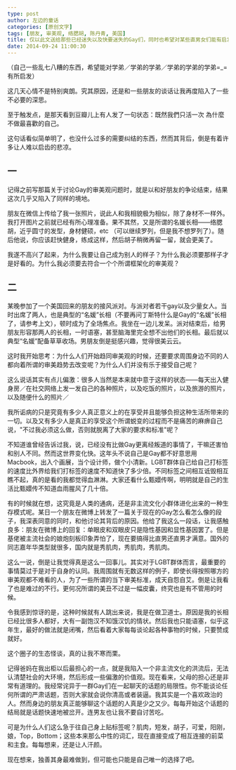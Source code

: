 ```yaml
---
type: post
author: 左边的童话
categories: [原创文字]
tags: [朋友, 审美观, 络腮胡, 陈丹青, 美国]
title: 仅以此文送给那些已经迷失以及快要迷失的Gay们，同时也希望对某些直男女们能有启发
date: 2014-09-24 11:00:30
---
```


（自己一些乱七八糟的东西，希望能对学弟／学弟的学弟／学弟的学弟的学弟=_= 有所启发）

这几天心情不是特别爽朗。究其原因，还是和一些朋友的谈话让我再度陷入了一些不必要的深思。

至于触发点，是那天看到豆瓣儿上有人发了一句状态：既然我們只活一次 為什麼不做最喜歡的自己。

这句话看似简单明了，也没什么过多的需要纠结的东西，然而其背后，倒是有着许多让人难以启齿的悲凉。

## 一

记得之前写那篇关于讨论Gay的审美观问题时，就是以和好朋友的争论结束，结果这次几乎又陷入了同样的境地。

朋友在微信上传给了我一张照片，说此人和我相貌极为相似，除了身材不一样外。我打开图片之前就已经有所心理准备。果不其然，又是所谓的名媛长相——络腮胡，近乎圆寸的发型，身材健硕，etc （可以继续罗列，但是我不想罗列了）。随后他说，你应该赶快健身，练成这样，然后胡子稍微再留一留，就会更美了。

我遂不高兴了起来，为什么我要让自己成为别人的样子？为什么我必须要那样子才是好看的。为什么我必须要去符合一个个所谓框架化的审美观？

## 二

某晚参加了一个美国回来的朋友的接风派对。与派对者若干gay以及少量女人。当时出席了两人，也是典型的“名媛”长相（不要再问丁斯特什么是Gay的“名媛”长相了，请参考上文），顿时成为了全场焦点。我坐在一边儿发呆。派对结束后，给男朋友形容那两人的长相，一时语塞，甚至脑海里完全想不出他们的长相。最后就以典型“名媛”配备草草收场。男朋友倒是挺感兴趣，觉得很美云云。

这时我开始思考：为什么人们开始趋同审美观的时候，还要要求周围身边不同的人都向着所谓的审美趋势去改变呢？为什么人们并没有乐于接受自己呢？

这么说话其实有点儿偏激：很多人当然是本来就中意于这样的状态——每天出入健身房／在社交网络上发一发自己的各种照片，以及吃饭的照片，以及旅游的照片，以及随便什么的照片／

我所诟病的只是究竟有多少人真正意义上的在享受并且能够负担这种生活所带来的一切。以及又有多少人是真正的享受这个所谓蜕变的过程而不是痛苦的麻痹自己说，"不过我必须这么做，否则就脱离了大家的要求和标准"呢？

不知道谁曾经告诉过我，说，已经没有比做Gay更离经叛道的事情了，干嘛还害怕和别人不同。然而这世界变化快。这年头不说自己是Gay都不好意思用Macbook，出入个画展，当个设计师，做个小清新。LGBT群体自己给自己打标签的速度比外界给我们打标签的速度不知道快了多少倍。不同标签之间相互诋毁相互瞧不起，真的是看的我都觉得血淋淋。大家还看什么甄嬛传啊，明明就是自己的生活比甄嬛传不知道血雨腥风了几十倍。

有的时候就在想，这究竟是人类的通病，还是非主流文化小群体进化出来的一种生存模式呢。某日一个朋友在微博上转发了一篇关于现在的Gay怎么看怎么像的段子，我深表同意的同时，和他讨论其背后的原因。他给了我这么一段话，让我感触良多：朋友在微博上的回复：单眼皮和双眼皮只是隐性基因和显性基因罢了。但是基佬被主流社会的娘炮刻板印象弄怕了，现在要搞得比直男还直男才满意。国外的同志嘉年华类型就很多，国内就是秀肌肉，秀肌肉，秀肌肉。

这么一说，倒是让我觉得真是这么一回事儿。其实对于LGBT群体而言，最重要的事情莫过于是对于自身的认同。我周围就有无数这样的例子，即使长得按照哪方的审美观都不难看的人，为了一些所谓的当下审美标准，成天自怨自艾。倒是让我看了也是难过的不行。更何况所谓的美丑不过是一幅皮囊，终究也是有不管用的时候。

令我感到惊讶的是，这种时候就有人跳出来说，我是在做卫道士。原因是我的长相已经比很多人都好，大有一副饱汉不知饿汉饥的情状。然后我也只能语塞，似乎这年生，最好的做法就是闭嘴，然后看着大家每每谈论起各种事物的时候，只要赞成就好。

这个圈子的生态怪谈，真的让我不寒而栗。

记得爸妈在我出柜以后最担心的一点，就是我陷入一个非主流文化的洪流后，无法认清楚社会的大环境，然后形成一些偏激的价值观。现在看来，父母的担心还是非常有道理的。我经常诧异于一群Gay们在一起聊天的话题的局限性。你不能谈论任何所谓的严肃话题，否则大家就会说你清高或者装逼。我其实是一个喜欢政治的人。然而身边的朋友真正能够聊这个话题的人真是少之又少。每每开始这个话题的结局就是话题快速地被岔开。连男友也让我不要自讨苦吃。

可是为什么人们这么急于往自己身上贴标签呢？肌肉，短发，胡子，可爱，阳刚，娘，Top，Bottom；这些本来那么中性的词汇，现在直接变成了相互连接的前菜和主食。每每想来，还是让人汗颜。

现在想来，独善其身最难做到，但可能也只能是自己唯一的选择了吧。
